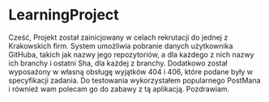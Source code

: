 # LearningProject
Cześć,
Projekt został zainicjowany w celach rekrutacji do jednej z Krakowskich firm.
System umożliwia pobranie danych użytkownika GitHuba, takich jak nazwy jego repozytoriów,
a dla każdego z nich nazwy ich branchy i ostatni Sha, dla każdej z branchy. Dodatkowo został
wyposażony w własną obsługę wyjątków 404 i 406, które podane były w specyfikacji zadania.
Do testowania wykorzystałem popularnego PostMana i również wam polecam go do zabawy z tą aplikacją.
Pozdrawiam.

